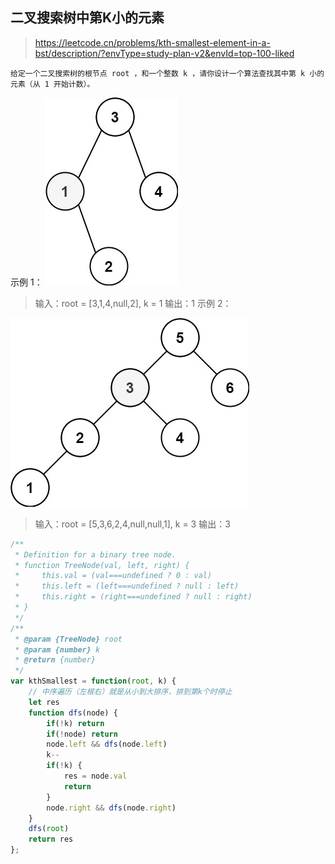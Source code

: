 ## 二叉搜索树中第K小的元素
> https://leetcode.cn/problems/kth-smallest-element-in-a-bst/description/?envType=study-plan-v2&envId=top-100-liked

```
给定一个二叉搜索树的根节点 root ，和一个整数 k ，请你设计一个算法查找其中第 k 小的元素（从 1 开始计数）。
```
 

示例 1：
![alt text](image.png)

> 输入：root = [3,1,4,null,2], k = 1
输出：1
示例 2：

![alt text](image-1.png)
> 输入：root = [5,3,6,2,4,null,null,1], k = 3
输出：3

```javascript
/**
 * Definition for a binary tree node.
 * function TreeNode(val, left, right) {
 *     this.val = (val===undefined ? 0 : val)
 *     this.left = (left===undefined ? null : left)
 *     this.right = (right===undefined ? null : right)
 * }
 */
/**
 * @param {TreeNode} root
 * @param {number} k
 * @return {number}
 */
var kthSmallest = function(root, k) {
    // 中序遍历（左根右）就是从小到大排序，排到第k个时停止
    let res
    function dfs(node) {
        if(!k) return
        if(!node) return
        node.left && dfs(node.left)
        k--
        if(!k) {
            res = node.val
            return
        }
        node.right && dfs(node.right)        
    }
    dfs(root)
    return res
};
```